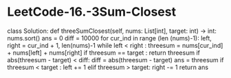 # LeetCode-16.-3Sum-Closest

class Solution:
    def threeSumClosest(self, nums: List[int], target: int) -> int:
        nums.sort()
        ans = 0
        diff = 10000
        for cur_ind in range (len (nums)-1):
            left, right = cur_ind + 1, len(nums)-1 
            while left < right :
                threesum = nums[cur_ind] + nums[left] + nums[right]
                if threesum == target :
                    return threesum
                if abs(threesum - target) < diff:
                    diff = abs(threesum - target)
                    ans = threesum
                if threesum < target :
                    left += 1
                elif threesum > target:
                    right -= 1
        return ans
